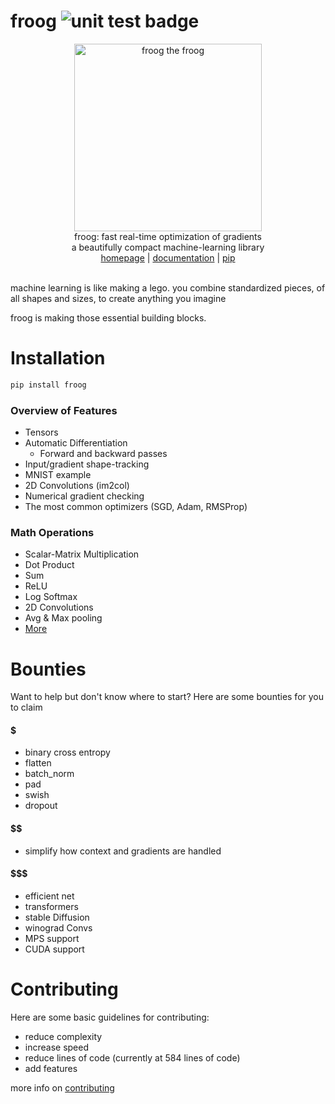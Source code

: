 # froog <img src="https://github.com/kevbuh/froog/actions/workflows/test.yml/badge.svg" alt="unit test badge" >
<div align="center" >
  <img src="https://raw.githubusercontent.com/kevbuh/froog/main/assets/froog.jpeg" alt="froog the froog" height="300">
  <br/>
  froog: fast real-time optimization of gradients 
  <br/>
  a beautifully compact machine-learning library
  <br/>
  <a href="https://github.com/kevbuh/froog">homepage</a> | <a href="https://github.com/kevbuh/froog/tree/main/docs">documentation</a> | <a href="https://pypi.org/project/froog/">pip</a>
  <br/>
  <br/>
</div>

<!-- modern ml development is unintuitive, time consuming, and unaccessible. why not make it possible for anyone to build? -->
machine learning is like making a lego. you combine standardized pieces, of all shapes and sizes, to create anything you imagine

froog is making those essential building blocks.

# Installation
```bash
pip install froog
```

### Overview of Features
- Tensors
- Automatic Differentiation
    - Forward and backward passes
- Input/gradient shape-tracking
- MNIST example
- 2D Convolutions (im2col)
- Numerical gradient checking
- The most common optimizers (SGD, Adam, RMSProp)

### Math Operations
- Scalar-Matrix Multiplication
- Dot Product
- Sum
- ReLU
- Log Softmax
- 2D Convolutions
- Avg & Max pooling
- <a href="https://github.com/kevbuh/froog/blob/main/froog/ops.py">More</a> 

# Bounties
Want to help but don't know where to start? Here are some bounties for you to claim

#### $   <!-- ez money  -->
- binary cross entropy
- flatten
- batch_norm
- pad
- swish
- dropout 
#### $$  <!-- mid tier -->
- simplify how context and gradients are handled
#### $$$ <!-- EXPERT LEVEL!!!  -->
- efficient net
- transformers
- stable Diffusion
- winograd Convs
- MPS support
- CUDA support

# Contributing
Here are some basic guidelines for contributing:
* reduce complexity 
* increase speed
* reduce lines of code (currently at 584 lines of code)
* add features

more info on <a href="https://github.com/kevbuh/froog/blob/main/docs/contributing.md">contributing</a>